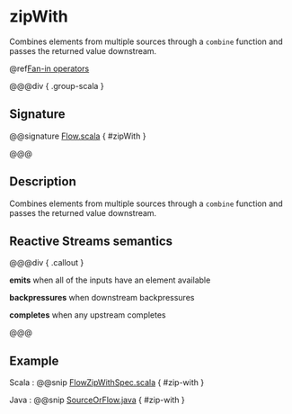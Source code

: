 # zipWith

Combines elements from multiple sources through a `combine` function and passes the returned value downstream.

@ref[Fan-in operators](../index.md#fan-in-operators)

@@@div { .group-scala }

## Signature

@@signature [Flow.scala](/akka-stream/src/main/scala/akka/stream/scaladsl/Flow.scala) { #zipWith }

@@@

## Description

Combines elements from multiple sources through a `combine` function and passes the
returned value downstream.

## Reactive Streams semantics

@@@div { .callout }

**emits** when all of the inputs have an element available

**backpressures** when downstream backpressures

**completes** when any upstream completes

@@@


## Example
Scala
:   @@snip [FlowZipWithSpec.scala](/akka-stream-tests/src/test/scala/akka/stream/scaladsl/FlowZipWithSpec.scala) { #zip-with }

Java
:   @@snip [SourceOrFlow.java](/akka-docs/src/test/java/jdocs/stream/operators/SourceOrFlow.java) { #zip-with }